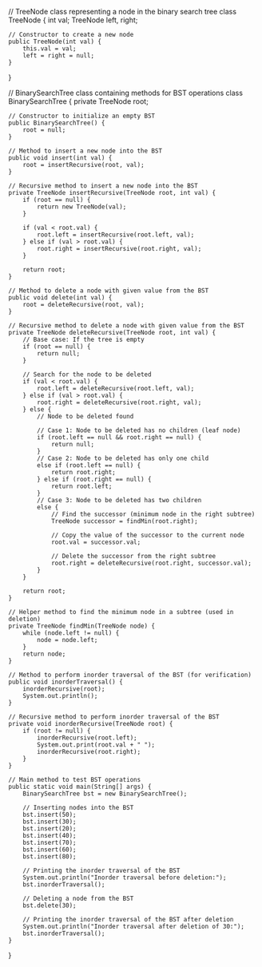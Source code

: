 // TreeNode class representing a node in the binary search tree
class TreeNode {
    int val;
    TreeNode left, right;

    // Constructor to create a new node
    public TreeNode(int val) {
        this.val = val;
        left = right = null;
    }
}



// BinarySearchTree class containing methods for BST operations
class BinarySearchTree {
    private TreeNode root;

    // Constructor to initialize an empty BST
    public BinarySearchTree() {
        root = null;
    }

    // Method to insert a new node into the BST
    public void insert(int val) {
        root = insertRecursive(root, val);
    }

    // Recursive method to insert a new node into the BST
    private TreeNode insertRecursive(TreeNode root, int val) {
        if (root == null) {
            return new TreeNode(val);
        }

        if (val < root.val) {
            root.left = insertRecursive(root.left, val);
        } else if (val > root.val) {
            root.right = insertRecursive(root.right, val);
        }

        return root;
    }

    // Method to delete a node with given value from the BST
    public void delete(int val) {
        root = deleteRecursive(root, val);
    }

    // Recursive method to delete a node with given value from the BST
    private TreeNode deleteRecursive(TreeNode root, int val) {
        // Base case: If the tree is empty
        if (root == null) {
            return null;
        }

        // Search for the node to be deleted
        if (val < root.val) {
            root.left = deleteRecursive(root.left, val);
        } else if (val > root.val) {
            root.right = deleteRecursive(root.right, val);
        } else {
            // Node to be deleted found

            // Case 1: Node to be deleted has no children (leaf node)
            if (root.left == null && root.right == null) {
                return null;
            }
            // Case 2: Node to be deleted has only one child
            else if (root.left == null) {
                return root.right;
            } else if (root.right == null) {
                return root.left;
            }
            // Case 3: Node to be deleted has two children
            else {
                // Find the successor (minimum node in the right subtree)
                TreeNode successor = findMin(root.right);

                // Copy the value of the successor to the current node
                root.val = successor.val;

                // Delete the successor from the right subtree
                root.right = deleteRecursive(root.right, successor.val);
            }
        }

        return root;
    }

    // Helper method to find the minimum node in a subtree (used in deletion)
    private TreeNode findMin(TreeNode node) {
        while (node.left != null) {
            node = node.left;
        }
        return node;
    }

    // Method to perform inorder traversal of the BST (for verification)
    public void inorderTraversal() {
        inorderRecursive(root);
        System.out.println();
    }

    // Recursive method to perform inorder traversal of the BST
    private void inorderRecursive(TreeNode root) {
        if (root != null) {
            inorderRecursive(root.left);
            System.out.print(root.val + " ");
            inorderRecursive(root.right);
        }
    }

    // Main method to test BST operations
    public static void main(String[] args) {
        BinarySearchTree bst = new BinarySearchTree();

        // Inserting nodes into the BST
        bst.insert(50);
        bst.insert(30);
        bst.insert(20);
        bst.insert(40);
        bst.insert(70);
        bst.insert(60);
        bst.insert(80);

        // Printing the inorder traversal of the BST
        System.out.println("Inorder traversal before deletion:");
        bst.inorderTraversal();

        // Deleting a node from the BST
        bst.delete(30);

        // Printing the inorder traversal of the BST after deletion
        System.out.println("Inorder traversal after deletion of 30:");
        bst.inorderTraversal();
    }
}
